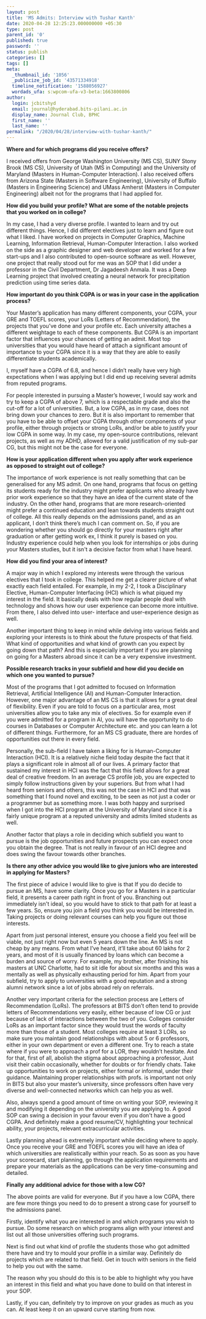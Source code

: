 ```yaml
---
layout: post
title: 'MS Admits: Interview with Tushar Kanth'
date: 2020-04-28 12:25:23.000000000 +05:30
type: post
parent_id: '0'
published: true
password: ''
status: publish
categories: []
tags: []
meta:
  _thumbnail_id: '1056'
  _publicize_job_id: '43571334918'
  timeline_notification: '1588056927'
  wordads_ufa: s:wpcom-ufa-v3-beta:1663800806
author:
  login: jcbitshyd
  email: journal@hyderabad.bits-pilani.ac.in
  display_name: Journal Club, BPHC
  first_name: ''
  last_name: ''
permalink: "/2020/04/28/interview-with-tushar-kanth/"
---
```

<p><!-- wp:paragraph --></p>
<p><strong>Where and for which programs did you receive offers?</strong></p>
<p><!-- /wp:paragraph --></p>
<p><!-- wp:paragraph --></p>
<p>I received offers from George Washington University (MS CS), SUNY Stony Brook (MS CS), University of Utah (MS in Computing) and the University of Maryland (Masters in Human-Computer Interaction). I also received offers from Arizona State (Masters in Software Engineering), University of Buffalo (Masters in Engineering Science) and UMass Amherst (Masters in Computer Engineering) albeit not for the programs that I had applied for.</p>
<p><!-- /wp:paragraph --></p>
<p><!-- wp:paragraph --></p>
<p><strong>How did you build your profile? What are some of the notable projects that you worked on in college?</strong></p>
<p><!-- /wp:paragraph --></p>
<p><!-- wp:paragraph --></p>
<p>In my case, I had a very diverse profile. I wanted to learn and try out different things. Hence, I did different electives just to learn and figure out what I liked. I have worked on projects in Computer Graphics, Machine Learning, Information Retrieval, Human-Computer Interaction. I also worked on the side as a graphic designer and web developer and worked for a few start-ups and I also contributed to open-source software as well. However, one project that really stood out for me was an SOP that I did under a professor in the Civil Department, Dr Jagadeesh Anmala. It was a Deep Learning project that involved creating a neural network for precipitation prediction using time series data.&nbsp;</p>
<p><!-- /wp:paragraph --></p>
<p><!-- wp:paragraph --></p>
<p><strong>How important do you think CGPA is or was in your case in the application process?</strong></p>
<p><!-- /wp:paragraph --></p>
<p><!-- wp:paragraph --></p>
<p>Your Master’s application has many different components, your CGPA, your GRE and TOEFL scores, your LoRs (Letters of Recommendation), the projects that you’ve done and your profile etc. Each university attaches a different weightage to each of these components. But CGPA is an important factor that influences your chances of getting an admit. Most top universities that you would have heard of attach a significant amount of importance to your CGPA since it is a way that they are able to easily differentiate students academically.&nbsp;</p>
<p><!-- /wp:paragraph --></p>
<p><!-- wp:paragraph --></p>
<p>I, myself have a CGPA of 6.8, and hence I didn’t really have very high expectations when I was applying but I did end up receiving several admits from reputed programs.</p>
<p><!-- /wp:paragraph --></p>
<p><!-- wp:paragraph --></p>
<p>For people interested in pursuing a Master’s however, I would say work and try to keep a CGPA of above 7, which is a respectable grade and also the cut-off for a lot of universities. But, a low CGPA, as in my case, does not bring down your chances to zero. But it is also important to remember that you have to be able to offset your CGPA through other components of your profile, either through projects or strong LoRs, and/or be able to justify your low CGPA in some way. In my case, my open-source contributions, relevant projects, as well as my ADHD, allowed for a valid justification of my sub-par CG, but this might not be the case for everyone.</p>
<p><!-- /wp:paragraph --></p>
<p><!-- wp:paragraph --></p>
<p><strong>How is your application different when you apply after work experience as opposed to straight out of college?</strong></p>
<p><!-- /wp:paragraph --></p>
<p><!-- wp:paragraph --></p>
<p>The importance of work experience is not really something that can be generalised for any MS admit. On one hand, programs that focus on getting its students ready for the industry might prefer applicants who already have prior work experience so that they have an idea of the current state of the industry. On the other hand, programs that are more research-oriented might prefer a continued education and lean towards students straight out of college. All this really depends on the admissions panel, and as an applicant, I don’t think there’s much I can comment on. So, if you are wondering whether you should go directly for your masters right after graduation or after getting work ex, I think it purely is based on you. Industry experience could help when you look for internships or jobs during your Masters studies, but it isn't a decisive factor from what I have heard.</p>
<p><!-- /wp:paragraph --></p>
<p><!-- wp:paragraph --></p>
<p><strong>How did you find your area of interest?</strong></p>
<p><!-- /wp:paragraph --></p>
<p><!-- wp:paragraph --></p>
<p>A major way in which I explored my interests were through the various electives that I took in college. This helped me get a clearer picture of what exactly each field entailed. For example, in my 2-2, I took a Disciplinary Elective, Human-Computer Interfacing (HCI) which is what piqued my interest in the field. It basically deals with how regular people deal with technology and shows how our user experience can become more intuitive. From there, I also delved into user- interface and user-experience design as well.&nbsp;</p>
<p><!-- /wp:paragraph --></p>
<p><!-- wp:paragraph --></p>
<p>Another important thing to keep in mind while delving into various fields and exploring your interests is to think about the future prospects of that field. What kind of opportunities and what kind of growth can you expect by going down that path? And this is especially important if you are planning on going for a Masters abroad since it can be a very expensive investment.&nbsp;</p>
<p><!-- /wp:paragraph --></p>
<p><!-- wp:paragraph --></p>
<p><strong>Possible research tracks in your subfield and how did you decide on which one you wanted to pursue?</strong></p>
<p><!-- /wp:paragraph --></p>
<p><!-- wp:paragraph --></p>
<p>Most of the programs that I got admitted to focused on Information Retrieval, Artificial Intelligence (AI) and Human-Computer Interaction. However, one major advantage of an MS CS is that it allows for a great deal of flexibility. Even if you are told to focus on a particular area, most universities allow you to take any mix of electives. So for example even if you were admitted for a program in AI, you will have the opportunity to do courses in Databases or Computer Architecture etc. and you can learn a lot of different things. Furthermore, for an MS CS graduate, there are hordes of opportunities out there in every field.&nbsp;</p>
<p><!-- /wp:paragraph --></p>
<p><!-- wp:paragraph --></p>
<p>Personally, the sub-field I have taken a liking for is Human-Computer Interaction (HCI). It is a relatively niche field today despite the fact that it plays a significant role in almost all of our lives. A primary factor that sustained my interest in HCI was the fact that this field allows for a great deal of creative freedom. In an average CS profile job, you are expected to simply follow instructions given by your superiors. But from what I had heard from seniors and others, this was not the case in HCI and that was something that I found novel and exciting, to be seen as not just a coder or a programmer but as something more. I was both happy and surprised when I got into the HCI program at the University of Maryland since it is a fairly unique program at a reputed university and admits limited students as well.&nbsp;</p>
<p><!-- /wp:paragraph --></p>
<p><!-- wp:paragraph --></p>
<p>Another factor that plays a role in deciding which subfield you want to pursue is the job opportunities and future prospects you can expect once you obtain the degree. That is not really in favour of an HCI degree and does swing the favour towards other branches.&nbsp;</p>
<p><!-- /wp:paragraph --></p>
<p><!-- wp:paragraph --></p>
<p><strong>Is there any other advice you would like to give juniors who are interested in applying for Masters?&nbsp;</strong></p>
<p><!-- /wp:paragraph --></p>
<p><!-- wp:paragraph --></p>
<p>The first piece of advice I would like to give is that If you do decide to pursue an MS, have some clarity. Once you go for a Masters in a particular field, it presents a career path right in front of you. Branching out immediately isn't ideal, so you would have to stick to that path for at least a few years. So, ensure you join a field you think you would be interested in. Taking projects or doing relevant courses can help you figure out those interests.</p>
<p><!-- /wp:paragraph --></p>
<p><!-- wp:paragraph --></p>
<p>Apart from just personal interest, ensure you choose a field you feel will be viable, not just right now but even 5 years down the line. An MS is not cheap by any means. From what I’ve heard, it’ll take about 60 lakhs for 2 years, and most of it is usually financed by loans which can become a burden and source of worry. For example, my brother, after finishing his masters at UNC Charlotte, had to sit idle for about six months and this was a mentally as well as physically exhausting period for him. Apart from your subfield, try to apply to universities with a good reputation and a strong alumni network since a lot of jobs abroad rely on referrals.&nbsp;</p>
<p><!-- /wp:paragraph --></p>
<p><!-- wp:paragraph --></p>
<p>Another very important criteria for the selection process are Letters of Recommendation (LoRs). The professors at BITS don’t often tend to provide letters of Recommendations very easily, either because of low CG or just because of lack of interactions between the two of you. Colleges consider LoRs as an important factor since they would trust the words of faculty more than those of a student. Most colleges require at least 3 LORs, so make sure you maintain good relationships with about 5 or 6 professors, either in your own department or even a different one. Try to reach a state where if you were to approach a prof for a LOR, they wouldn’t hesitate. And for that, first of all, abolish the stigma about approaching a professor, Just visit their cabin occasionally, whether for doubts or for friendly chats. Take up opportunities to work on projects, either formal or informal, under their guidance. Maintaining proper relationships with profs. is important not only in BITS but also your master’s university, since professors often have very diverse and well-connected networks which can help you as well.</p>
<p><!-- /wp:paragraph --></p>
<p><!-- wp:paragraph --></p>
<p>Also, always spend a good amount of time on writing your SOP, reviewing it and modifying it depending on the university you are applying to. A good SOP can swing a decision in your favour even if you don't have a good CGPA. And definitely make a good resume/CV, highlighting your technical ability, your projects, relevant extracurricular activities.</p>
<p><!-- /wp:paragraph --></p>
<p><!-- wp:paragraph --></p>
<p>Lastly planning ahead is extremely important while deciding where to apply. Once you receive your GRE and TOEFL scores you will have an idea of which universities are realistically within your reach. So as soon as you have your scorecard, start planning, go through the application requirements and prepare your materials as the applications can be very time-consuming and detailed.</p>
<p><!-- /wp:paragraph --></p>
<p><!-- wp:paragraph --></p>
<p><strong>Finally any additional advice for those with a low CG?</strong></p>
<p><!-- /wp:paragraph --></p>
<p><!-- wp:paragraph --></p>
<p>The above points are valid for everyone. But if you have a low CGPA, there are few more things you need to do to present a strong case for yourself to the admissions panel.</p>
<p><!-- /wp:paragraph --></p>
<p><!-- wp:paragraph --></p>
<p>Firstly, identify what you are interested in and which programs you wish to pursue. Do some research on which programs align with your interest and list out all those universities offering such programs.</p>
<p><!-- /wp:paragraph --></p>
<p><!-- wp:paragraph --></p>
<p>Next is find out what kind of profile the students those who got admitted there have and try to mould your profile in a similar way. Definitely do projects which are related to that field. Get in touch with seniors in the field to help you out with the same.</p>
<p><!-- /wp:paragraph --></p>
<p><!-- wp:paragraph --></p>
<p>The reason why you should do this is to be able to highlight why you have an interest in this field and what you have done to build on that interest in your SOP.</p>
<p><!-- /wp:paragraph --></p>
<p><!-- wp:paragraph --></p>
<p>Lastly, if you can, definitely try to improve on your grades as much as you can. At least keep it on an upward curve starting from now.</p>
<p><!-- /wp:paragraph --></p>
